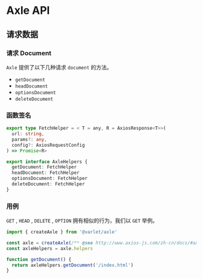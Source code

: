 # Axle API

## 请求数据

### 请求 Document

`Axle` 提供了以下几种请求 `document` 的方法。

- `getDocument`
- `headDocument`
- `optionsDocument`
- `deleteDocument`

### 函数签名

```ts
export type FetchHelper = < T = any, R = AxiosResponse<T>>(
  url: string,
  params?: any,
  config?: AxiosRequestConfig
) => Promise<R>

export interface AxleHelpers {
  getDocument: FetchHelper
  headDocument: FetchHelper
  optionsDocument: FetchHelper
  deleteDocument: FetchHelper
}
```

### 用例

`GET` , `HEAD` , `DELETE` , `OPTION` 拥有相似的行为，我们以 `GET` 举例。

```js
import { createAxle } from '@varlet/axle'

const axle = createAxle(/** @see http://www.axios-js.com/zh-cn/docs/#axios-create-config **/)
const axleHelpers = axle.helpers

function getDocument() {
  return axleHelpers.getDocument('/index.html')
}
```

